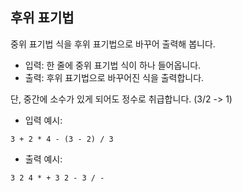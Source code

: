## 후위 표기법

중위 표기법 식을 후위 표기법으로 바꾸어 출력해 봅니다.

- 입력: 한 줄에 중위 표기법 식이 하나 들어옵니다.
- 출력: 후위 표기법으로 바꾸어진 식을 출력합니다.

단, 중간에 소수가 있게 되어도 정수로 취급합니다. (3/2 -> 1)

- 입력 예시:

`
3 + 2 * 4 - (3 - 2) / 3
`

- 출력 예시:

`
3 2 4 * + 3 2 - 3 / -
`